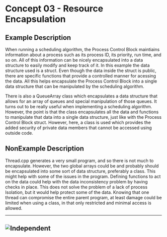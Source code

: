 # Concept 03 - Resource Encapsulation

## Example Description
When running a scheduling algorithm, the Process Control Block maintiains 
information about a process such as its process ID, its priority, run time, and so on. 
All of this information can be nicely encapsulated into a data structure 
to easily modify and keep track of it. In this example the data structure used 
is a struct. Even though the data inside the struct is public, there are 
specific functions that provide a controlled manner for acessing the data. All 
this helps encapsulate the Process Control Block into a single data structure that can be 
manipulated by the scheduling algorithm.

There is also a QueueArray class which encapsulates a data structure that allows 
for an array of queues and special manipulation of those queues. It turns out to 
be really useful when implementing a scheduling algorithm. However, the point is 
that the class encapsulates all the data and functions to manipulate that data 
into a single data structure, just like with the Process Control Block struct. However, 
here, a class is used which provides the added security of private data members 
that cannot be accessed using outside code.

## NonExample Description

Thread.cpp generates a very small program, and so there is not much to 
encapsulate. However, the two global arrays could be and probably should be 
encapsulated into some sort of data structure, preferably a class. This might 
help with some of the issues in the program. Defining functions to act on the 
data could help with the data inconsistency problem by having checks in place. 
This does not solve the problem of a lack of process Isolation, but it would 
help protect some of the data. Knowing that one thread can compromise the entire 
parent program, at least damage could be limited when using a class, in that 
only restricted and minimal access is allowed.

----
![Independent](https://media.giphy.com/media/3o6UBiAQ9Ws8UWdmqA/giphy.gif)
----